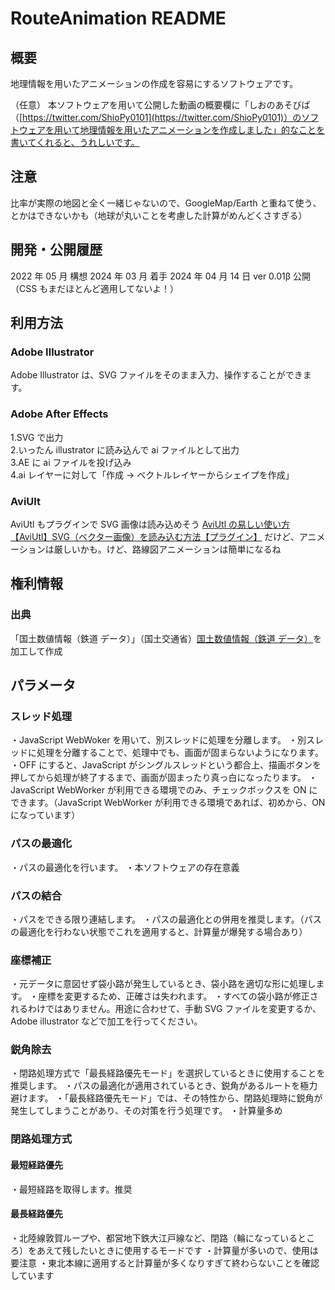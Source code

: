 # RouteAnimation README

## 概要

地理情報を用いたアニメーションの作成を容易にするソフトウェアです。

（任意）
本ソフトウェアを用いて公開した動画の概要欄に「しおのあそびば （[https://twitter.com/ShioPy0101](https://twitter.com/ShioPy0101)）のソフトウェアを用いて地理情報を用いたアニメーションを作成しました」的なことを書いてくれると、うれしいです。

## 注意

比率が実際の地図と全く一緒じゃないので、GoogleMap/Earth と重ねて使う、とかはできないかも（地球が丸いことを考慮した計算がめんどくさすぎる）

## 開発・公開履歴

2022 年 05 月 構想
2024 年 03 月 着手
2024 年 04 月 14 日 ver 0.01β 公開 （CSS もまだほとんど適用してないよ！）

## 利用方法

### Adobe Illustrator

Adobe Illustrator は、SVG ファイルをそのまま入力、操作することができます。

### Adobe After Effects

1.SVG で出力 </br> 2.いったん illustrator に読み込んで ai ファイルとして出力</br>
3.AE に ai ファイルを投げ込み</br>
4.ai レイヤーに対して「作成 → ベクトルレイヤーからシェイプを作成」

### AviUlt

AviUtl もプラグインで SVG 画像は読み込めそう [AviUtl の易しい使い方【AviUtl】SVG（ベクター画像）を読み込む方法【プラグイン】](https://aviutl.info/svg/) だけど、アニメーションは厳しいかも。けど、路線図アニメーションは簡単になるね

## 権利情報

### 出典

「国土数値情報（鉄道 データ）」（国土交通省）[国土数値情報（鉄道 データ）](https://nlftp.mlit.go.jp/ksj/gml/datalist/KsjTmplt-N02-2022.html)を加工して作成

## パラメータ

### スレッド処理

・JavaScript WebWoker を用いて、別スレッドに処理を分離します。
・別スレッドに処理を分離することで、処理中でも、画面が固まらないようになります。
・OFF にすると、JavaScript がシングルスレッドという都合上、描画ボタンを押してから処理が終了するまで、画面が固まったり真っ白になったります。
・JavaScript WebWorker が利用できる環境でのみ、チェックボックスを ON にできます。（JavaScript WebWorker が利用できる環境であれば、初めから、ON になっています）

### パスの最適化

・パスの最適化を行います。
・本ソフトウェアの存在意義

### パスの結合

・パスをできる限り連結します。
・パスの最適化との併用を推奨します。（パスの最適化を行わない状態でこれを適用すると、計算量が爆発する場合あり）

### 座標補正

・元データに意図せず袋小路が発生しているとき、袋小路を適切な形に処理します。
・座標を変更するため、正確さは失われます。
・すべての袋小路が修正されるわけではありません。用途に合わせて、手動 SVG ファイルを変更するか、Adobe illustrator などで加工を行ってください。

### 鋭角除去

・閉路処理方式で「最長経路優先モード」を選択しているときに使用することを推奨します。
・パスの最適化が適用されているとき、鋭角があるルートを極力避けます。
・「最長経路優先モード」では、その特性から、閉路処理時に鋭角が発生してしまうことがあり、その対策を行う処理です。
・計算量多め

### 閉路処理方式

#### 最短経路優先

・最短経路を取得します。推奨

#### 最長経路優先

・北陸線敦賀ループや、都営地下鉄大江戸線など、閉路（輪になっているところ）をあえて残したいときに使用するモードです
・計算量が多いので、使用は要注意
・東北本線に適用すると計算量が多くなりすぎて終わらないことを確認しています
